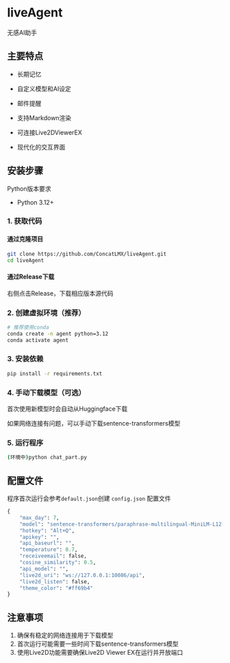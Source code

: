 # liveAgent

无感AI助手

## 主要特点

- 长期记忆

- 自定义模型和AI设定

- 邮件提醒

- 支持Markdown渲染

- 可连接Live2DViewerEX

- 现代化的交互界面

## 安装步骤

Python版本要求

- Python 3.12+

### 1. 获取代码

#### 通过克隆项目

```bash
git clone https://github.com/ConcatLMX/liveAgent.git
cd liveAgent
```

#### 通过Release下载

右侧点击Release，下载相应版本源代码

### 2. 创建虚拟环境（推荐）

```bash
# 推荐使用conda
conda create -n agent python=3.12
conda activate agent
```

### 3. 安装依赖

```bash
pip install -r requirements.txt
```

### 4. 手动下载模型（可选）

首次使用新模型时会自动从Huggingface下载

如果网络连接有问题，可以手动下载sentence-transformers模型

### 5. 运行程序

```bash
(环境中)python chat_part.py
```

## 配置文件

程序首次运行会参考`default.json`创建 `config.json` 配置文件

```python
{
    "max_day": 7,
    "model": "sentence-transformers/paraphrase-multilingual-MiniLM-L12-v2",
    "hotkey": "Alt+Q",
    "apikey": "",
    "api_baseurl": "",
    "temperature": 0.7,
    "receiveemail": false,
    "cosine_similarity": 0.5,
    "api_model": "",
    "live2d_uri": "ws://127.0.0.1:10086/api",
    "live2d_listen": false,
    "theme_color": "#ff69b4"
}
```

## 注意事项

1. 确保有稳定的网络连接用于下载模型
2. 首次运行可能需要一些时间下载sentence-transformers模型                                             
3. 使用Live2D功能需要确保Live2D Viewer EX在运行并开放端口                                                                        
